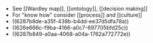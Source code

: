 - See [[Wardley map]], [[ontology]], [[decision making]]
- For "know how" consider [[process]] and [[culture]]
- ((6287b8de-a35f-438b-b4dd-ee37d5dfa78a))
- ((626e666c-f9ba-4166-a0c7-697705bfd25c))
- ((6287b849-a0aa-4068-a04a-1762a772772e))